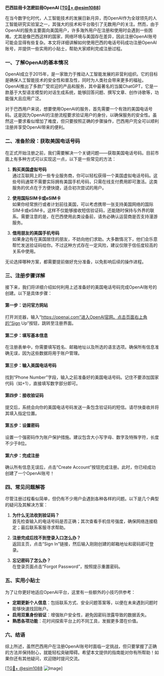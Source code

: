 **巴西註冊卡怎麽註冊OpenAI [[TG💪+ @esim1088](https://t.me/s/esim1088)]**

在当今数字化时代，人工智能技术的发展日新月异，而OpenAI作为全球领先的人工智能研究实验室之一，其强大的技术和平台吸引了无数用户的关注。然而，由于OpenAI的服务主要面向美国用户，许多海外用户在注册和使用时会遇到一些困难。尤其是像巴西这样的国家，网络环境与美国存在差异，因此注册OpenAI账号可能会显得有些复杂。本文将详细讲解如何使用巴西的电话号码成功注册OpenAI账号，并提供一些实用的小贴士，帮助大家顺利完成注册过程。

### **一、了解OpenAI的基本情况**

OpenAI成立于2015年，是一家致力于推动人工智能发展的非营利组织。它的目标是确保人工智能技术的安全性和普及性，同时为人类社会带来更多的福祉。OpenAI推出了多款广受欢迎的产品和服务，其中最著名的当属ChatGPT，它是一款基于大型语言模型的对话生成系统，能够回答问题、撰写文章、创作诗歌等，功能强大且应用广泛。

对于巴西用户来说，想要使用OpenAI的服务，首先需要一个有效的美国电话号码。这是因为OpenAI的注册流程要求验证用户的身份，以确保服务的安全性。虽然这一要求看似增加了难度，但只要按照正确的步骤操作，巴西用户完全可以顺利注册并享受OpenAI带来的便利。

### **二、准备阶段：获取美国电话号码**

在正式开始注册之前，我们需要解决一个关键问题——获取美国电话号码。目前市面上有多种方式可以实现这一点，以下是一些常见的方法：

1. **购买美国虚拟号码**  
   通过互联网上的一些专业服务商，你可以轻松获得一个美国虚拟电话号码。这些号码通常不需要实际拥有美国手机号码，只需在线支付费用即可激活。这类服务的优点在于方便快捷，适合初次尝试的用户。

2. **使用国际SIM卡或eSIM卡**  
   如果你经常旅行或者计划前往美国，可以考虑携带一张支持美国网络的国际SIM卡或eSIM卡。这样不仅能够接收短信验证码，还能随时保持与外界的联系。需要注意的是，在巴西使用此类设备前，请务必确认运营商是否支持漫游服务。

3. **借用朋友的美国手机号码**  
   如果身边有在美国居住的朋友，不妨向他们求助。大多数情况下，他们会乐意帮忙发送验证码给你。不过这种方式存在一定风险，建议仅限于信任度较高的关系中使用。

无论选择哪种方案，都需要提前做好充分准备，以免影响后续的操作进程。

### **三、注册步骤详解**

接下来，我们将详细介绍如何利用上述准备好的美国电话号码完成OpenAI账号的创建。以下是具体步骤：

#### **第一步：访问官方网站**
打开浏览器，输入“https://openai.com”进入OpenAI官网。点击页面右上角的“Sign Up”按钮，跳转至注册界面。

#### **第二步：填写基本信息**
在注册表单中，你需要填写姓名、邮箱地址以及所选的语言选项。确保所有信息准确无误，因为这些数据将用于账户管理。

#### **第三步：输入美国电话号码**
找到“Phone Number”字段，输入之前准备好的美国电话号码。记住不要添加国家代码（如+1），直接填写数字部分即可。

#### **第四步：接收验证码**
提交后，系统会向你的美国电话号码发送一条包含验证码的短信。请尽快查收并将其填入指定位置。

#### **第五步：设置密码**
设置一个强密码作为账户保护措施。建议包含大小写字母、数字及特殊字符，长度不少于8位。

#### **第六步：完成注册**
确认所有信息无误后，点击“Create Account”按钮完成注册。此时，你已经成功创建了一个OpenAI账号！

### **四、常见问题解答**

尽管注册过程看似简单，但仍有不少用户会遇到各种各样的问题。以下是几个典型的疑问及其解决方案：

1. **为什么无法收到验证码？**  
   首先检查输入的电话号码是否正确；其次查看手机信号强度，确保网络连接稳定；最后联系客服寻求帮助。

2. **注册完成后找不到登录入口怎么办？**  
   返回主页，点击“Sign In”链接，然后输入刚刚创建的邮箱地址和密码即可登录。

3. **忘记密码了怎么办？**  
   在登录页面点击“Forgot Password”，按照提示重置密码。

### **五、实用小贴士**

为了让你更好地适应OpenAI平台，这里有一些额外的小技巧供参考：

- **定期更新个人信息**：包括联系方式、安全问题答案等，以便在未来遇到问题时能够快速找回账户。
- **启用双重身份验证**：增强账户安全性，避免因密码泄露导致的数据丢失。
- **熟悉各项功能**：花时间探索平台上的不同工具，发掘更多潜在价值。

### **六、结语**

综上所述，虽然巴西用户在注册OpenAI账号时面临一定挑战，但只要掌握了正确的方法并保持耐心，就能轻松突破障碍。希望本文提供的指南能对你有所帮助！如果你还有其他疑问，欢迎随时提问交流。

[[TG💪+ @esim1088](https://t.me/s/esim1088) ![Image](https://i.postimg.cc/4NQfJmqS/Snipaste-2025-05-13-00-14-12.png)]